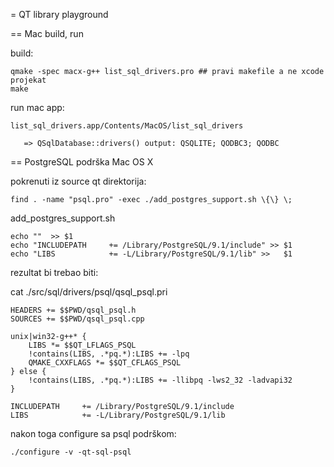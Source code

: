 = QT library playground

== Mac build, run

build:

```
qmake -spec macx-g++ list_sql_drivers.pro ## pravi makefile a ne xcode projekat
make
```

run mac app:

```
list_sql_drivers.app/Contents/MacOS/list_sql_drivers 

   => QSqlDatabase::drivers() output: QSQLITE; QODBC3; QODBC
```

== PostgreSQL podrška Mac OS X

pokrenuti iz source qt direktorija:
```
find . -name "psql.pro" -exec ./add_postgres_support.sh \{\} \;
```
add_postgres_support.sh
```
echo ""  >> $1
echo "INCLUDEPATH     += /Library/PostgreSQL/9.1/include" >> $1
echo "LIBS            += -L/Library/PostgreSQL/9.1/lib" >>   $1
```

rezultat bi trebao biti:

cat ./src/sql/drivers/psql/qsql_psql.pri
```
HEADERS += $$PWD/qsql_psql.h
SOURCES += $$PWD/qsql_psql.cpp

unix|win32-g++* {
    LIBS *= $$QT_LFLAGS_PSQL
    !contains(LIBS, .*pq.*):LIBS += -lpq
    QMAKE_CXXFLAGS *= $$QT_CFLAGS_PSQL
} else {
    !contains(LIBS, .*pq.*):LIBS += -llibpq -lws2_32 -ladvapi32
}

INCLUDEPATH     += /Library/PostgreSQL/9.1/include
LIBS            += -L/Library/PostgreSQL/9.1/lib
```

nakon toga configure sa psql podrškom:

```
./configure -v -qt-sql-psql
```
